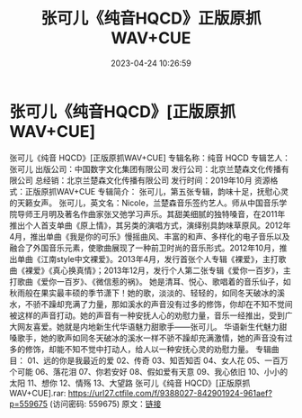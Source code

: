 ﻿---
title: 张可儿《纯音HQCD》正版原抓WAV+CUE
date: 2023-04-24 10:26:59
categories: WAV车载音乐、镜像
tags: 华语中文
---
# 张可儿《纯音HQCD》[正版原抓WAV+CUE]

张可儿《纯音 HQCD》[正版原抓WAV+CUE]
专辑名称：纯音 HQCD
专辑艺人：张可儿
出版公司：中国数字文化集团有限公司
发行公司：北京兰楚森文化传播有限公司
总经销：北京兰楚森文化传播有限公司
发行时间：2019年10月
资源格式：正版原抓WAV+CUE
专辑简介：
张可儿，第五张专辑，韵味十足，抚慰心灵的天籁女声。
张可儿，英文名：Nicole，兰楚森音乐签约艺人。师从中国音乐学院导师王月明及著名作曲家张又弛学习声乐。其甜美细腻的独特嗓音，在2011年推出个人首支单曲《原上情》，其另类的演唱方式，演绎别具韵味草原风。2012年4月，推出单曲《我是你的可乐》慢摇曲风、丰富的和声、多样化的电子音乐以及融合了外国音乐元素，使歌曲展现了一种前卫时尚的音乐形式。2012年10月，推出单曲《江南style中文裸爱》。2013年4月，发行首张个人专辑《裸爱》，主打歌曲《裸爱》《真心换真情》；2013年12月，发行个人第二张专辑《爱你一百岁》，主打歌曲《爱你一百岁》、《微信惹的祸》。
她是清耳、悦心、歌唱着的音乐仙子，如秋雨般在果实最丰硕的季节潇下！她的歌，淡淡的、轻轻的，如同冬天破冰的溪水，不骄不躁却充满了力量，那如溪水的声音没有过多的修饰，你却在不知不觉间被这样的声音打动。她的声音有一种安抚人心的劝慰力量，音乐一经推出，受到广大网友喜爱。她就是内地新生代华语魅力甜歌手——张可儿。
华语新生代魅力甜嗓歌手，她的歌声如同冬天破冰的溪水一样不骄不躁却充满激情，她的声音没有过多的修饰，却能不知不觉中打动人，给人以一种安抚心灵的劝慰力量。
专辑曲目：
01、远的你是我最近的爱
02、传奇
03、知否知否
04、女人花
05、一百万个可能
06、落花泪
07、你若安好
08、假如爱有天意
09、我心依旧
10、小小的太阳
11、想你
12、情殇
13、大望路
张可儿《纯音 HQCD》[正版原抓WAV+CUE].rar: https://url27.ctfile.com/f/9388027-842901924-961aef?p=559675
(访问密码: 559675)
原文：[链接](https://blog.sina.com.cn/s/blog_1647c7e76010311ky.html)